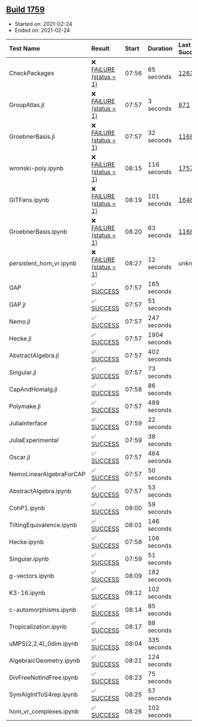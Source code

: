 ## [Build 1759](https://oscarci.mathematik.uni-kl.de/job/oscar-stable/1759/)

* Started on: 2021-02-24
* Ended on: 2021-02-24

| Test Name    | Result | Start | Duration | Last Success | First Failure |
|:-------------|:-------|:------|:---------|:-------------|:--------------|
| CheckPackages | ❌ [FAILURE (status = 1)](https://oscarci.mathematik.uni-kl.de/job/oscar-stable/1759/artifact/logs/build-1759/CheckPackages.log) | 07:56 | 65 seconds | [1263](https://oscarci.mathematik.uni-kl.de/job/oscar-stable/1263/) | [1264](https://oscarci.mathematik.uni-kl.de/job/oscar-stable/1264/) |
| GroupAtlas.jl | ❌ [FAILURE (status = 1)](https://oscarci.mathematik.uni-kl.de/job/oscar-stable/1759/artifact/logs/build-1759/GroupAtlas.jl.log) | 07:57 | 3 seconds | [871](https://oscarci.mathematik.uni-kl.de/job/oscar-stable/871/) | [872](https://oscarci.mathematik.uni-kl.de/job/oscar-stable/872/) |
| GroebnerBasis.jl | ❌ [FAILURE (status = 1)](https://oscarci.mathematik.uni-kl.de/job/oscar-stable/1759/artifact/logs/build-1759/GroebnerBasis.jl.log) | 07:57 | 32 seconds | [1168](https://oscarci.mathematik.uni-kl.de/job/oscar-stable/1168/) | [1169](https://oscarci.mathematik.uni-kl.de/job/oscar-stable/1169/) |
| wronski-poly.ipynb | ❌ [FAILURE (status = 1)](https://oscarci.mathematik.uni-kl.de/job/oscar-stable/1759/artifact/logs/build-1759/wronski-poly.ipynb.log) | 08:15 | 116 seconds | [1757](https://oscarci.mathematik.uni-kl.de/job/oscar-stable/1757/) | [1758](https://oscarci.mathematik.uni-kl.de/job/oscar-stable/1758/) |
| GITFans.ipynb | ❌ [FAILURE (status = 1)](https://oscarci.mathematik.uni-kl.de/job/oscar-stable/1759/artifact/logs/build-1759/GITFans.ipynb.log) | 08:19 | 101 seconds | [1646](https://oscarci.mathematik.uni-kl.de/job/oscar-stable/1646/) | [1647](https://oscarci.mathematik.uni-kl.de/job/oscar-stable/1647/) |
| GroebnerBasis.ipynb | ❌ [FAILURE (status = 1)](https://oscarci.mathematik.uni-kl.de/job/oscar-stable/1759/artifact/logs/build-1759/GroebnerBasis.ipynb.log) | 08:20 | 63 seconds | [1168](https://oscarci.mathematik.uni-kl.de/job/oscar-stable/1168/) | [1169](https://oscarci.mathematik.uni-kl.de/job/oscar-stable/1169/) |
| persistent_hom_vr.ipynb | ❌ [FAILURE (status = 1)](https://oscarci.mathematik.uni-kl.de/job/oscar-stable/1759/artifact/logs/build-1759/persistent_hom_vr.ipynb.log) | 08:27 | 12 seconds | unknown | unknown |
| GAP | ✅ [SUCCESS](https://oscarci.mathematik.uni-kl.de/job/oscar-stable/1759/artifact/logs/build-1759/GAP.log) | 07:57 | 165 seconds |  |  |
| GAP.jl | ✅ [SUCCESS](https://oscarci.mathematik.uni-kl.de/job/oscar-stable/1759/artifact/logs/build-1759/GAP.jl.log) | 07:57 | 51 seconds |  |  |
| Nemo.jl | ✅ [SUCCESS](https://oscarci.mathematik.uni-kl.de/job/oscar-stable/1759/artifact/logs/build-1759/Nemo.jl.log) | 07:57 | 247 seconds |  |  |
| Hecke.jl | ✅ [SUCCESS](https://oscarci.mathematik.uni-kl.de/job/oscar-stable/1759/artifact/logs/build-1759/Hecke.jl.log) | 07:57 | 1904 seconds |  |  |
| AbstractAlgebra.jl | ✅ [SUCCESS](https://oscarci.mathematik.uni-kl.de/job/oscar-stable/1759/artifact/logs/build-1759/AbstractAlgebra.jl.log) | 07:57 | 402 seconds |  |  |
| Singular.jl | ✅ [SUCCESS](https://oscarci.mathematik.uni-kl.de/job/oscar-stable/1759/artifact/logs/build-1759/Singular.jl.log) | 07:57 | 73 seconds |  |  |
| CapAndHomalg.jl | ✅ [SUCCESS](https://oscarci.mathematik.uni-kl.de/job/oscar-stable/1759/artifact/logs/build-1759/CapAndHomalg.jl.log) | 07:58 | 86 seconds |  |  |
| Polymake.jl | ✅ [SUCCESS](https://oscarci.mathematik.uni-kl.de/job/oscar-stable/1759/artifact/logs/build-1759/Polymake.jl.log) | 07:57 | 489 seconds |  |  |
| JuliaInterface | ✅ [SUCCESS](https://oscarci.mathematik.uni-kl.de/job/oscar-stable/1759/artifact/logs/build-1759/JuliaInterface.log) | 07:59 | 22 seconds |  |  |
| JuliaExperimental | ✅ [SUCCESS](https://oscarci.mathematik.uni-kl.de/job/oscar-stable/1759/artifact/logs/build-1759/JuliaExperimental.log) | 07:59 | 38 seconds |  |  |
| Oscar.jl | ✅ [SUCCESS](https://oscarci.mathematik.uni-kl.de/job/oscar-stable/1759/artifact/logs/build-1759/Oscar.jl.log) | 07:57 | 464 seconds |  |  |
| NemoLinearAlgebraForCAP | ✅ [SUCCESS](https://oscarci.mathematik.uni-kl.de/job/oscar-stable/1759/artifact/logs/build-1759/NemoLinearAlgebraForCAP.log) | 07:57 | 50 seconds |  |  |
| AbstractAlgebra.ipynb | ✅ [SUCCESS](https://oscarci.mathematik.uni-kl.de/job/oscar-stable/1759/artifact/logs/build-1759/AbstractAlgebra.ipynb.log) | 07:57 | 53 seconds |  |  |
| CohP1.ipynb | ✅ [SUCCESS](https://oscarci.mathematik.uni-kl.de/job/oscar-stable/1759/artifact/logs/build-1759/CohP1.ipynb.log) | 08:00 | 59 seconds |  |  |
| TiltingEquivalence.ipynb | ✅ [SUCCESS](https://oscarci.mathematik.uni-kl.de/job/oscar-stable/1759/artifact/logs/build-1759/TiltingEquivalence.ipynb.log) | 08:01 | 146 seconds |  |  |
| Hecke.ipynb | ✅ [SUCCESS](https://oscarci.mathematik.uni-kl.de/job/oscar-stable/1759/artifact/logs/build-1759/Hecke.ipynb.log) | 07:58 | 106 seconds |  |  |
| Singular.ipynb | ✅ [SUCCESS](https://oscarci.mathematik.uni-kl.de/job/oscar-stable/1759/artifact/logs/build-1759/Singular.ipynb.log) | 07:59 | 51 seconds |  |  |
| g-vectors.ipynb | ✅ [SUCCESS](https://oscarci.mathematik.uni-kl.de/job/oscar-stable/1759/artifact/logs/build-1759/g-vectors.ipynb.log) | 08:09 | 182 seconds |  |  |
| K3-16.ipynb | ✅ [SUCCESS](https://oscarci.mathematik.uni-kl.de/job/oscar-stable/1759/artifact/logs/build-1759/K3-16.ipynb.log) | 08:12 | 102 seconds |  |  |
| c-automorphisms.ipynb | ✅ [SUCCESS](https://oscarci.mathematik.uni-kl.de/job/oscar-stable/1759/artifact/logs/build-1759/c-automorphisms.ipynb.log) | 08:14 | 85 seconds |  |  |
| Tropicalization.ipynb | ✅ [SUCCESS](https://oscarci.mathematik.uni-kl.de/job/oscar-stable/1759/artifact/logs/build-1759/Tropicalization.ipynb.log) | 08:17 | 88 seconds |  |  |
| uMPS(2,2,4)_0dim.ipynb | ✅ [SUCCESS](https://oscarci.mathematik.uni-kl.de/job/oscar-stable/1759/artifact/logs/build-1759/uMPS-2-2-4-_0dim.ipynb.log) | 08:04 | 335 seconds |  |  |
| AlgebraicGeometry.ipynb | ✅ [SUCCESS](https://oscarci.mathematik.uni-kl.de/job/oscar-stable/1759/artifact/logs/build-1759/AlgebraicGeometry.ipynb.log) | 08:21 | 124 seconds |  |  |
| DivFreeNotIndFree.ipynb | ✅ [SUCCESS](https://oscarci.mathematik.uni-kl.de/job/oscar-stable/1759/artifact/logs/build-1759/DivFreeNotIndFree.ipynb.log) | 08:23 | 75 seconds |  |  |
| SymAlgIntToS4rep.ipynb | ✅ [SUCCESS](https://oscarci.mathematik.uni-kl.de/job/oscar-stable/1759/artifact/logs/build-1759/SymAlgIntToS4rep.ipynb.log) | 08:25 | 57 seconds |  |  |
| hom_vr_complexes.ipynb | ✅ [SUCCESS](https://oscarci.mathematik.uni-kl.de/job/oscar-stable/1759/artifact/logs/build-1759/hom_vr_complexes.ipynb.log) | 08:26 | 102 seconds |  |  |
